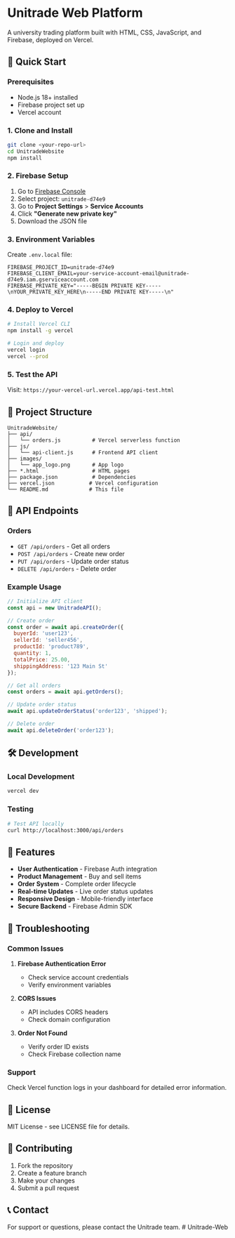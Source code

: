 # Unitrade Web Platform

A university trading platform built with HTML, CSS, JavaScript, and Firebase, deployed on Vercel.

## 🚀 Quick Start

### Prerequisites
- Node.js 18+ installed
- Firebase project set up
- Vercel account

### 1. Clone and Install
```bash
git clone <your-repo-url>
cd UnitradeWebsite
npm install
```

### 2. Firebase Setup
1. Go to [Firebase Console](https://console.firebase.google.com/)
2. Select project: `unitrade-d74e9`
3. Go to **Project Settings** > **Service Accounts**
4. Click **"Generate new private key"**
5. Download the JSON file

### 3. Environment Variables
Create `.env.local` file:
```env
FIREBASE_PROJECT_ID=unitrade-d74e9
FIREBASE_CLIENT_EMAIL=your-service-account-email@unitrade-d74e9.iam.gserviceaccount.com
FIREBASE_PRIVATE_KEY="-----BEGIN PRIVATE KEY-----\nYOUR_PRIVATE_KEY_HERE\n-----END PRIVATE KEY-----\n"
```

### 4. Deploy to Vercel
```bash
# Install Vercel CLI
npm install -g vercel

# Login and deploy
vercel login
vercel --prod
```

### 5. Test the API
Visit: `https://your-vercel-url.vercel.app/api-test.html`

## 📁 Project Structure

```
UnitradeWebsite/
├── api/
│   └── orders.js          # Vercel serverless function
├── js/
│   └── api-client.js      # Frontend API client
├── images/
│   └── app_logo.png       # App logo
├── *.html                 # HTML pages
├── package.json           # Dependencies
├── vercel.json           # Vercel configuration
└── README.md             # This file
```

## 🔧 API Endpoints

### Orders
- `GET /api/orders` - Get all orders
- `POST /api/orders` - Create new order
- `PUT /api/orders` - Update order status
- `DELETE /api/orders` - Delete order

### Example Usage

```javascript
// Initialize API client
const api = new UnitradeAPI();

// Create order
const order = await api.createOrder({
  buyerId: 'user123',
  sellerId: 'seller456',
  productId: 'product789',
  quantity: 1,
  totalPrice: 25.00,
  shippingAddress: '123 Main St'
});

// Get all orders
const orders = await api.getOrders();

// Update order status
await api.updateOrderStatus('order123', 'shipped');

// Delete order
await api.deleteOrder('order123');
```

## 🛠️ Development

### Local Development
```bash
vercel dev
```

### Testing
```bash
# Test API locally
curl http://localhost:3000/api/orders
```

## 📱 Features

- **User Authentication** - Firebase Auth integration
- **Product Management** - Buy and sell items
- **Order System** - Complete order lifecycle
- **Real-time Updates** - Live order status updates
- **Responsive Design** - Mobile-friendly interface
- **Secure Backend** - Firebase Admin SDK

## 🚨 Troubleshooting

### Common Issues

1. **Firebase Authentication Error**
   - Check service account credentials
   - Verify environment variables

2. **CORS Issues**
   - API includes CORS headers
   - Check domain configuration

3. **Order Not Found**
   - Verify order ID exists
   - Check Firebase collection name

### Support
Check Vercel function logs in your dashboard for detailed error information.

## 📄 License

MIT License - see LICENSE file for details.

## 🤝 Contributing

1. Fork the repository
2. Create a feature branch
3. Make your changes
4. Submit a pull request

## 📞 Contact

For support or questions, please contact the Unitrade team.
#   U n i t r a d e - W e b 
 
 
